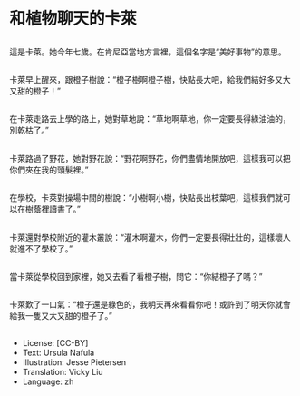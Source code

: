 # 和植物聊天的卡萊

##
這是卡萊。她今年七歲。在肯尼亞當地方言裡，這個名字是“美好事物”的意思。

##
卡萊早上醒來，跟橙子樹說：“橙子樹啊橙子樹，快點長大吧，給我們結好多又大又甜的橙子！”

##
在卡萊走路去上學的路上，她對草地說：“草地啊草地，你一定要長得綠油油的，別乾枯了。”

##
卡萊路過了野花，她對野花說：“野花啊野花，你們盡情地開放吧，這樣我可以把你們夾在我的頭髮裡。”

##
在學校，卡萊對操場中間的樹說：“小樹啊小樹，快點長出枝葉吧，這樣我們就可以在樹蔭裡讀書了。”

##
卡萊還對學校附近的灌木叢說：“灌木啊灌木，你們一定要長得壯壯的，這樣壞人就進不了學校了。”

##
當卡萊從學校回到家裡，她又去看了看橙子樹，問它：“你結橙子了嗎？”

##
卡萊歎了一口氣：“橙子還是綠色的，我明天再來看看你吧！或許到了明天你就會給我一隻又大又甜的橙子了。”

##
* License: [CC-BY]
* Text: Ursula Nafula
* Illustration: Jesse Pietersen
* Translation: Vicky Liu
* Language: zh

